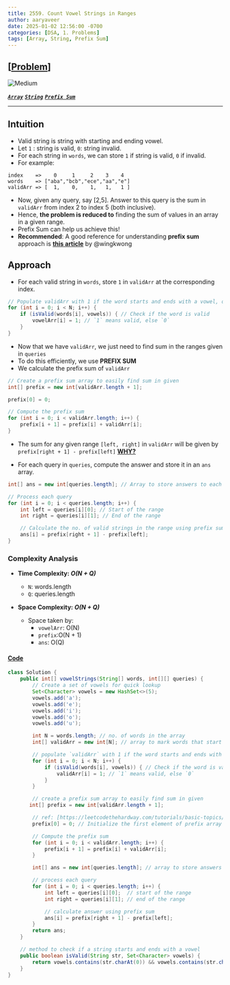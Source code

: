 ```yaml
---
title: 2559. Count Vowel Strings in Ranges
author: aaryaveer
date: 2025-01-02 12:56:00 -0700
categories: [DSA, 1. Problems]
tags: [Array, String, Prefix Sum]
---
```


## [[Problem](https://leetcode.com/problems/count-vowel-strings-in-ranges/description/)]

<!-- ![Easy](https://img.shields.io/badge/Easy-green?style=for-the-badge)  -->
![Medium](https://img.shields.io/badge/Medium-yellow?style=for-the-badge)  
<!-- ![Hard](https://img.shields.io/badge/Hard-red?style=for-the-badge) -->

[**_`Array`_**](https://akr2803.github.io/tags/array/) [**_`String`_**](https://akr2803.github.io/tags/string/) [**_`Prefix Sum`_**](https://akr2803.github.io/tags/prefix-sum/)

---

## Intuition
- Valid string is string with starting and ending vowel.
- Let `1` : string is valid, `0`: string invalid.
- For each string in `words`, we can store `1` if string is valid, `0` if invalid.
- For example:
```
index    =>    0     1     2    3    4
words    => ["aba","bcb","ece","aa","e"]
validArr => [  1,    0,    1,   1,   1 ] 
```

- Now, given any query, say [2,5]. Answer to this query is the sum in `validArr` from index 2 to index 5 (both inclusive).
- Hence, **the problem is reduced to** finding the sum of values in an array in a given range.
- Prefix Sum can help us achieve this!
- **Recommended**: A good reference for understanding **prefix sum** approach is [**this article**](https://leetcodethehardway.com/tutorials/basic-topics/prefix-sum) by @wingkwong

## Approach

- For each valid string in `words`, store `1` in `validArr` at the corresponding index.
```java
// Populate validArr with 1 if the word starts and ends with a vowel, otherwise 0
for (int i = 0; i < N; i++) {
    if (isValid(words[i], vowels)) { // Check if the word is valid
        vowelArr[i] = 1; // `1` means valid, else `0`
    }
}
```


- Now that we have `validArr`, we just need to find sum in the ranges given in `queries`
- To do this efficiently, we use **PREFIX SUM**
- We calculate the prefix sum of `validArr`

```java
// Create a prefix sum array to easily find sum in given 
int[] prefix = new int[validArr.length + 1];

prefix[0] = 0; 

// Compute the prefix sum
for (int i = 0; i < validArr.length; i++) {
    prefix[i + 1] = prefix[i] + validArr[i];
}
```
- The sum for any given range `[left, right]` in `validArr` will be given by `prefix[right + 1] - prefix[left]` [**WHY?**](https://leetcodethehardway.com/tutorials/basic-topics/prefix-sum)

- For each query in `queries`, compute the answer and store it in an `ans` array.
```java
int[] ans = new int[queries.length]; // Array to store answers to each query

// Process each query
for (int i = 0; i < queries.length; i++) {
    int left = queries[i][0]; // Start of the range
    int right = queries[i][1]; // End of the range

    // Calculate the no. of valid strings in the range using prefix sum
    ans[i] = prefix[right + 1] - prefix[left];
}
```

### Complexity Analysis

- **Time Complexity: _O(N + Q)_**  
  - `N`: words.length
  - `Q`: queries.length

- **Space Complexity: _O(N + Q)_**  
  - Space taken by:
    - `vowelArr`: O(N)
    - `prefix`:O(N + 1) 
    - `ans`: O(Q)

#### [Code](https://github.com/AKR-2803/DSA-Declassified/blob/main/POTD-Leetcode/January/code/CountVowelStringsInRanges.java)

```java
class Solution {
    public int[] vowelStrings(String[] words, int[][] queries) {
        // Create a set of vowels for quick lookup
        Set<Character> vowels = new HashSet<>(5);
        vowels.add('a');
        vowels.add('e');
        vowels.add('i');
        vowels.add('o');
        vowels.add('u');

        int N = words.length; // no. of words in the array
        int[] validArr = new int[N]; // array to mark words that start and end with vowels

        // populate `validArr` with 1 if the word starts and ends with a vowel, otherwise 0
        for (int i = 0; i < N; i++) {
            if (isValid(words[i], vowels)) { // Check if the word is valid
                validArr[i] = 1; // `1` means valid, else `0`
            }
        }

        // create a prefix sum array to easily find sum in given 
       int[] prefix = new int[validArr.length + 1];

        // ref: [https://leetcodethehardway.com/tutorials/basic-topics/prefix-sum]
        prefix[0] = 0; // Initialize the first element of prefix array

        // Compute the prefix sum
        for (int i = 0; i < validArr.length; i++) {
            prefix[i + 1] = prefix[i] + validArr[i];
        }

        int[] ans = new int[queries.length]; // array to store answers to each query

        // process each query
        for (int i = 0; i < queries.length; i++) {
            int left = queries[i][0];  // start of the range
            int right = queries[i][1]; // end of the range

            // calculate answer using prefix sum
            ans[i] = prefix[right + 1] - prefix[left];
        }
        return ans;
    }

    // method to check if a string starts and ends with a vowel
    public boolean isValid(String str, Set<Character> vowels) {
        return vowels.contains(str.charAt(0)) && vowels.contains(str.charAt(str.length() - 1));
    }
}
```
